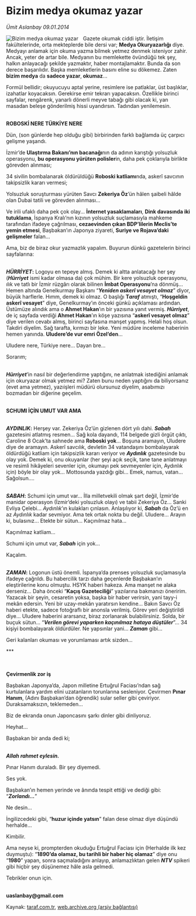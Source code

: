 # Bizim medya okumaz yazar

*Ümit Aslanbay 09.01.2014*

<div class="yazi"><img align="left" alt="Bizim medya okumaz yazar" border="0" src="http://www.taraf.com.tr/fotoraflar/makaleler/bizim-medya-okumaz-yazar_830_orijinal.jpg" style="border-right-width:10px; border-color:#FFFFFF"/><p>Gazete okumak ciddi iştir. İletişim fakültelerinde, orta mekteplerde bile dersi var; <b>Medya Okuryazarlığı</b> diye. Medyayı anlamak için okuma yazma bilmek yetmez denmek isteniyor zahir. Ancak, yeter de artar bile. Medyanın bu memlekette övündüğü tek şey, halkın anlayacağı şekilde yazmaktır, haber montajlamaktır. Bunda da son derece başarılıdır. Başka memleketlerin basını eline su dökemez. Zaten <b>bizim medya</b> da <b>sadece yazar</b>,<b> okumaz</b>...</p>
<p>Formül bellidir; okuyucuyu aptal yerine, resimlere ise patlaklar, üst başlıklar, izahatlar koyacaksın. Gerekirse emir tekrarı yapacaksın. Özellikle birinci sayfalar, rengârenk, yanarlı dönerli meyve tabağı gibi olacak ki, yan masadan beleşe gönderilmiş hissi uyandırsın. Tadından yenilemesin. </p>
<p><b><br/>ROBOSKİ NERE TÜRKİYE NERE</b></p>
<p>Dün, (son günlerde hep olduğu gibi) birbirinden farklı bağlamda üç çarpıcı gelişme yaşandı. </p>
<p>İzmir’de <b>Ulaştırma Bakanı’nın bacanağı</b>nın da adının karıştığı yolsuzluk operasyonu, <b>bu operasyonu yürüten polisler</b>in, daha pek çoklarıyla birlikte görevden alınması;</p>
<p>34 sivilin bombalanarak öldürüldüğü <b>Roboski katliamı</b>nda, askerî savcının takipsizlik kararı vermesi;</p>
<p>Yolsuzluk soruşturması yürüten Savcı <b>Zekeriya Öz</b>’ün hâlen şaibeli hâlde olan Dubai tatili ve görevden alınması...</p>
<p>Ve irili ufaklı daha pek çok olay... <b>İnternet yasaklamaları</b>, <b>Dink davasında iki tutuklama</b>, İspanya Kralı’nın kızının yolsuzluk suçlamasıyla mahkeme tarafından ifadeye çağrılması, <b>cezaevinden çıkan BDP’lilerin Meclis’te yemin etmesi</b>, Başbakan’ın Japonya ziyareti, <b>Suriye ve Rojava’daki gelişmeler</b> falan...</p>
<p>Ama, biz de biraz okur yazmazlık yapalım. Buyurun dünkü gazetelerin birinci sayfalarına:</p>
<p><b><i><br/>HÜRRİYET</i></b><b>:</b> Logoyu en tepeye almış. Demek ki altta anlatacağı her şey (<b><i>Hürriyet</i></b> ismi kadar olmasa da) çok mühim. Bir kere yolsuzluk operasyonu, ılık ve tatlı bir İzmir rüzgârı olarak bilinen <b>İmbat Operasyonu</b>’na dönmüş... Hemen altında Genelkurmay Başkanı “<b><i>Yeniden askerî vesayet olmaz</i></b>” diyor, büyük harflerle. Hımm, demek ki olmaz. O başlığı <b>T<i>araf</i></b> atmıştı, “<b>Hoşgeldin askerî vesayet</b>” diye, Genelkurmay’ın önceki günkü açıklaması ardından. Üstümüze alındık ama o <b>Ahmet Hakan</b>’ın bir yazısına yanıt vermiş. <b><i>Hürriyet</i></b>, de iç sayfada verdiği <b>Ahmet Hakan</b>’ın köşe yazısına “<b>askerî vesayet olmaz</b>” diye verilen cevabı almış, birinci sayfasına manşet yapmış. Helali hoş olsun. Takdiri diyelim. Sağ tarafta, kırmızı bir leke. Yeni müdüre inceleme haberinin hemen yanında. <b>Uludere’de vur emri Özel’den</b>...</p>
<p>Uludere nere, Türkiye nere... Dayan bre... </p>
<p>Sorarım;</p>
<p><b><i><br/>Hürriyet</i></b>’in nasıl bir değerlendirme yaptığını, ne anlatmak istediğini anlamak için okuryazar olmak yetmez mi? Zaten bunu neden yaptığını da biliyorsanız (evet ama yetmez), yazıişleri müdürü olursunuz diyelim, asabımızı bozmadan bir diğerine geçelim.</p>
<p><b><br/>SCHUMI İÇİN UMUT VAR AMA</b></p>
<p><b><i><br/>AYDINLIK</i></b><b>:</b> Herşey var. Zekeriya Öz’ün gizlenen dört yılı dahi. <b><i>Sabah</i></b> gazetesini atlatmış resmen... Sağ kola dayandı, 114 belgede gizli örgüt çıktı, Caroline 8 Ocak’ta sahnede ama <b>Roboski yok</b>... Boşuna aramayın, Uludere diye de aramayın. Askerî savcılık, devletin 34 vatandaşını bombalayarak öldürdüğü katliam için takipsizlik kararı veriyor ve <b><i>Aydınlık</i></b> gazetesinde bu olay yok. Demek ki, onu okuyanlar (her şeyi açık seçik, tane tane anlatmayı ve resimli hikâyeleri sevenler için, okumayı pek sevmeyenler için, Aydınlık için) böyle bir olay yok... Mottosunda yazdığı gibi... Emek, namus, vatan... Sağolsun....</p>
<p><b><i><br/>SABAH</i></b><b>:</b> Schumi için umut var... İlla milletvekili olmak şart değil, İzmir’de manidar operasyon (İzmir’deki yolsuzluk olayı) ve tabii Zekeriya Öz... Sanki Evliya Çelebi... <i>Aydınlık</i>’ın kulakları çınlasın. Anlaşılıyor ki, <b><i>Sabah</i></b> da Öz’ü en az <i>Aydınlık</i> kadar sevmiyor. Ama tek ortak nokta bu değil. Uludere... Arayın ki, bulasınız... Etekte bir sütun... Kaçınılmaz hata...</p>
<p>Kaçınılmaz katliam...</p>
<p>Schumi için umut var, <b><i>Sabah</i></b> için yok...</p>
<p>Kaçalım.</p>
<p><b><i><br/>ZAMAN</i></b><b>:</b> Logonun üstü önemli. İspanya’da prenses yolsuzluk suçlamasıyla ifadeye çağrıldı. Bu habercilik tarzı daha geçenlerde Başbakan’ın eleştirilerine konu olmuştu. HSYK haberi hakeza. Ama manşet ne alaka derseniz... Daha önceki “<b>Kaçış Gazeteciliği</b>” yazılarına bakmanızı öneririm. Yazacak bir şeyin, cesaretin yoksa, başka bir haber verirsin, yani tayy-i mekân edersin. Yeni bir uzay-mekân yaratırsın kendine... Bakın Savcı Öz haberi etekte, sadece fotoğraflı bir anonsla verilmiş. Görev yeri değiştirildi diye... Uludere haberini ararsanız, biraz zorlanarak bulabilirsiniz. Solda, bir buçuk sütun... “<b><i>Verilen görevi yaparken kaçınılmaz hataya düştüler</i></b>”... 34 kişiyi bombalayarak öldürdüler. Ne yapsınlar yani... <b><i>Zaman</i></b> gibi... </p>
<p>Geri kalanları okuması ve yorumlaması artık sizden... </p>
<p>***</p>
<p><b><br/></b></p>
<p><b>Çevirmenlik zor iş</b></p>
<p>Başbakan Japonya’da, Japon milletine Ertuğrul Faciası’ndan sağ kurtulanlara yardım elini uzatanların torunlarına sesleniyor. Çevirmen <b>Pınar Hanım</b>, (Adını Başbakan’dan öğrendik) sular seller gibi çeviriyor. Duraksamaksızın, teklemeden...</p>
<p>Biz de ekranda onun Japoncasını şarkı dinler gibi dinliyoruz.</p>
<p>Heyhat...</p>
<p>Başbakan bir anda dedi ki;</p>
<p><b><i><br/>Allah rahmet eylesin.</i></b></p>
<p>Pınar Hanım duraladı. Bir şey diyemedi.</p>
<p>Ses yok.</p>
<p>Başbakan’ın hemen yerinde ve ânında tespit ettiği ve dediği gibi: “<b><i>Zorlandı...</i></b>”</p>
<p>Ne desin... </p>
<p>İngilizcedeki gibi, “<b>huzur içinde yatsın</b>” falan dese olmaz diye düşündü herhalde...</p>
<p>Kimbilir.</p>
<p>Ama neyse ki, prompterden okuduğu Ertuğrul Faciası için (Herhalde ilk kez duymuştu): “<b>1890’da olamaz, bu tarihli bir haber hiç olamaz</b>” diye onu “<b>1980</b>” yapan, sonra saçmaladığını anlayıp, anlamazlıktan gelen <b><i>NTV</i></b> spikeri gibi hiçbir şey düşünemez hâle asla gelmedi.</p>
<p>Tebrikler onun için.</p><b>
<p><br/>uaslanbay@gmail.com</p></b>
</div>

Kaynak: [taraf.com.tr](http://www.taraf.com.tr:80/umit-aslanbay/makale-bizim-medya-okumaz-yazar.htm), [web.archive.org (arşiv bağlantısı)](http://web.archive.org/web/20140111033359/http://www.taraf.com.tr:80/umit-aslanbay/makale-bizim-medya-okumaz-yazar.htm)
